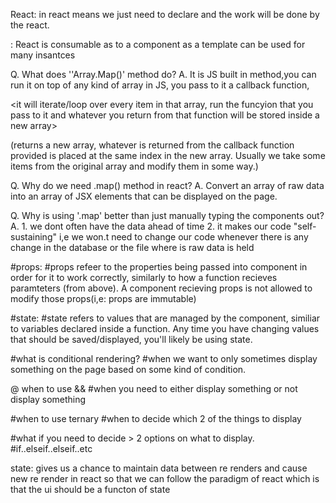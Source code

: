 React: <Declaretive> in react means we just need to declare and the work will be done by the react.

<Consumable>: React is consumable as to a component as a template can be used for many insantces 

Q. What does ''Array.Map()' method do?
A. It is JS built in method,you can run it on top of any kind of array in JS, you pass to it a callback function,

 <it will iterate/loop over every item in that array, run the funcyion that you pass to it and whatever you return from that function will be stored inside a new array>

(returns a new array, whatever is returned from the callback function provided is placed at the same index in the new array. Usually we take some items from the original array and modify them in some way.)

Q.  Why do we need .map() method in react?
A. Convert an array of raw data into an array of JSX elements that can be displayed on the page.

Q. Why is using '.map' better than just manually typing the components out?
A. 
    1. we dont often have the data ahead of time 
    2. it makes our code "self-sustaining" i,e we won.t need to change our code whenever there is any change in the database or the file where is raw data is held

#props:
#props refeer to the properties being passed into component in order for it to work correctly, similarly to how a function recieves paramteters (from above). A component recieving props is not allowed to modify those props(i,e: props are immutable)

#state:
#state refers to values that are managed by the component, similiar to variables declared inside a function. Any time you have changing values that should be saved/displayed, you'll likely be using state.

#what is conditional rendering?
#when we want to only sometimes display something on the page based on some kind of condition.

@ when to use &&
#when you need to either display something or not display something

#when to use ternary
#when to decide which 2 of the things to display

#what if you need to decide > 2 options on what to display.
#if..elseif..elseif..etc

state: gives us a chance to maintain data between re renders and cause new re render in react so that we can follow the paradigm of react which is that the ui should be a functon of state